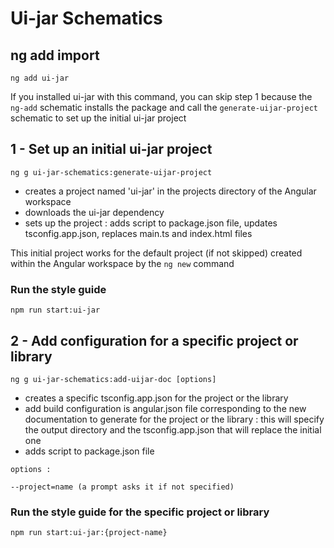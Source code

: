 # Ui-jar Schematics

## ng add import

```
ng add ui-jar
```

If you installed ui-jar with this command, you can skip step 1 because the `ng-add` schematic installs the package and call the `generate-uijar-project` schematic to set up the initial ui-jar project

## 1 - Set up an initial ui-jar project

```
ng g ui-jar-schematics:generate-uijar-project
```

- creates a project named 'ui-jar' in the projects directory of the Angular workspace
- downloads the ui-jar dependency
- sets up the project : adds script to package.json file, updates tsconfig.app.json, replaces main.ts and index.html files

This initial project works for the default project (if not skipped) created within the Angular workspace by the `ng new` command

### Run the style guide

```
npm run start:ui-jar
```

## 2 - Add configuration for a specific project or library

```
ng g ui-jar-schematics:add-uijar-doc [options]
```

- creates a specific tsconfig.app.json for the project or the library
- add build configuration is angular.json file corresponding to the new documentation to generate for the project or the library : this will specify the output directory and the tsconfig.app.json that will replace the initial one
- adds script to package.json file

```
options :

--project=name (a prompt asks it if not specified)
```

### Run the style guide for the specific project or library

```
npm run start:ui-jar:{project-name}
```
